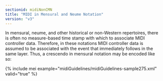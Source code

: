 ```yaml
---
sectionid: midiNonCMN
title: "MIDI in Mensural and Neume Notation"
version: "v3"
---
```


In mensural, neume, and other historical or non-Western repertoires, there is often
no
measure-based time stamp with which to associate MIDI controller data. Therefore,
in these
notations MIDI controller data is assumed to be associated with the event that immediately
follows in the same layer. Thus, a crescendo in mensural notation may be encoded like
so:

{% include mei example="midiGuidelines/midiGuidelines-sample275.xml" valid="true" %}
